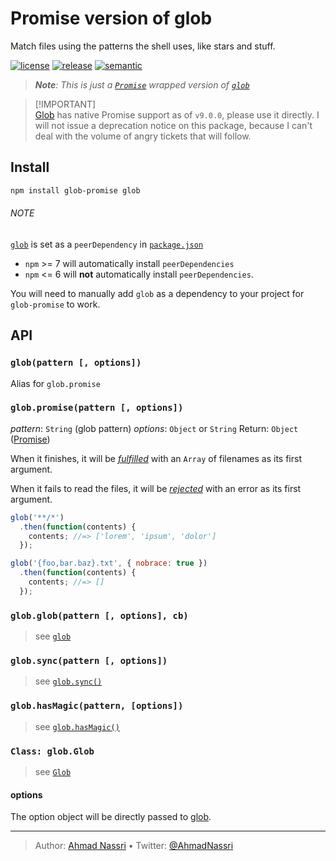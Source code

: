 # Promise version of glob

Match files using the patterns the shell uses, like stars and stuff.

[![license][license-img]][license-url]
[![release][release-img]][release-url]
[![semantic][semantic-img]][semantic-url]

> ***Note**: This is just a [`Promise`][] wrapped version of [`glob`][]*

> \[!IMPORTANT\]  
> [Glob][`glob`] has native Promise support as of `v9.0.0`, please use it directly.
> I will not issue a deprecation notice on this package, because I can't deal with the volume of angry tickets that will follow.

## Install

``` bash
npm install glob-promise glob
```

###### NOTE

[`glob`][] is set as a `peerDependency` in [`package.json`][]

- `npm` \>= 7 will automatically install `peerDependencies`
- `npm` \<= 6 will **not** automatically install `peerDependencies`.

You will need to manually add `glob` as a dependency to your project for `glob-promise` to work.

## API

### `glob(pattern [, options])`

Alias for `glob.promise`

### `glob.promise(pattern [, options])`

*pattern*: `String` (glob pattern)
*options*: `Object` or `String`
Return: `Object` ([Promise][`Promise`])

When it finishes, it will be [*fulfilled*][] with an `Array` of filenames as its first argument.

When it fails to read the files, it will be [*rejected*][] with an error as its first argument.

``` js
glob('**/*')
  .then(function(contents) {
    contents; //=> ['lorem', 'ipsum', 'dolor']
  });

glob('{foo,bar.baz}.txt', { nobrace: true })
  .then(function(contents) {
    contents; //=> []
  });
```

### `glob.glob(pattern [, options], cb)`

> see [`glob`][1]

### `glob.sync(pattern [, options])`

> see [`glob.sync()`][]

### `glob.hasMagic(pattern, [options])`

> see [`glob.hasMagic()`][]

### `Class: glob.Glob`

> see [`Glob`][2]

#### options

The option object will be directly passed to [glob][].

  [`Promise`]: http://promisesaplus.com/
  [`glob`]: https://github.com/isaacs/node-glob
  [`package.json`]: package.json
  [*fulfilled*]: http://promisesaplus.com/#point-26
  [*rejected*]: http://promisesaplus.com/#point-30
  [1]: https://github.com/isaacs/node-glob#globpattern-options-cb
  [`glob.sync()`]: https://github.com/isaacs/node-glob#globsyncpattern-options
  [`glob.hasMagic()`]: https://github.com/isaacs/node-glob#globhasmagicpattern-options
  [2]: https://github.com/isaacs/node-glob#class-globglob
  [glob]: https://github.com/isaacs/node-glob#options

----
> Author: [Ahmad Nassri](https://www.ahmadnassri.com/) &bull;
> Twitter: [@AhmadNassri](https://twitter.com/AhmadNassri)

[license-url]: LICENSE
[license-img]: https://badgen.net/github/license/ahmadnassri/node-glob-promise

[release-url]: https://github.com/ahmadnassri/node-glob-promise/releases
[release-img]: https://badgen.net/github/release/ahmadnassri/node-glob-promise

[semantic-url]: https://github.com/ahmadnassri/node-glob-promise/actions?query=workflow%3Arelease
[semantic-img]: https://badgen.net/badge/📦/semantically%20released/blue
